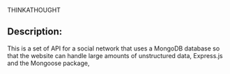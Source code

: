 THINKATHOUGHT

## Description:
This is a set of API for a social network that uses a MongoDB database so that the website can handle large amounts of unstructured data, Express.js and the Mongoose package,





